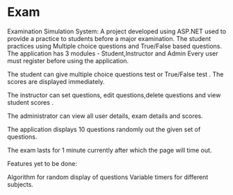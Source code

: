 # Exam
Examination Simulation System: A project developed using ASP.NET used to provide a practice to students before  a major examination. The student 
practices using Multiple choice questions and True/False based questions.
The application has 3 modules - Student,Instructor and Admin
Every user must register before using the application.

The student can give multiple choice questions test or True/False test .
The scores are displayed immediately. 

The instructor can set questions, edit questions,delete questions and view student scores .

The administrator can view all user details, exam details and scores.

The application displays 10 questions randomly out the given set of questions.

The exam lasts for 1 minute currently after which the page will time out. 

Features yet to be done:

Algorithm for random display of questions
Variable timers for different subjects.
